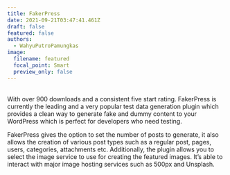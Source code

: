 ```yaml
---
title: FakerPress
date: 2021-09-21T03:47:41.461Z
draft: false
featured: false
authors:
  - WahyuPutroPamungkas
image:
  filename: featured
  focal_point: Smart
  preview_only: false
---
```

<!--StartFragment-->

\
With over 900 downloads and a consistent five start rating. FakerPress is currently the leading and a very popular test data generation plugin which provides a clean way to generate fake and dummy content to your WordPress which is perfect for developers who need testing.

FakerPress gives the option to set the number of posts to generate, it also allows the creation of various post types such as a regular post, pages, users, categories, attachments etc. Additionally, the plugin allows you to select the image service to use for creating the featured images. It’s able to interact with major image hosting services such as 500px and Unsplash.

<!--EndFragment-->